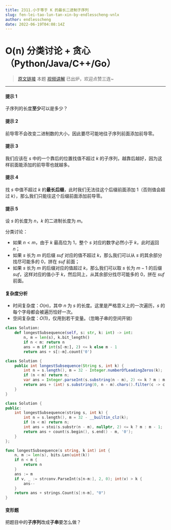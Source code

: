 ```yaml
---
title: 2311.小于等于 K 的最长二进制子序列
slug: fen-lei-tao-lun-tan-xin-by-endlesscheng-vnlx
author: endlesscheng
date: 2022-06-19T04:08:14Z
---
```

# O(n) 分类讨论 + 贪心（Python/Java/C++/Go）
 
> [原文链接](https://leetcode.cn/problems/longest-binary-subsequence-less-than-or-equal-to-k/solution/fen-lei-tao-lun-tan-xin-by-endlesscheng-vnlx)
本题 [视频讲解](https://www.bilibili.com/video/BV1CW4y1k7B3) 已出炉，欢迎点赞三连~

---

#### 提示 1

子序列的长度**至少**可以是多少？

#### 提示 2

前导零不会改变二进制数的大小，因此要尽可能地往子序列前面添加前导零。

#### 提示 3

我们应该在 $s$ 中的一个靠后的位置找值不超过 $k$ 的子序列，越靠后越好，因为这样前面能添加的前导零也就越多。

#### 提示 4

找 $s$ 中值不超过 $k$ 的**最长后缀**，此时我们无法往这个后缀前面添加 $1$（否则值会超过 $k$），那么我们只能往这个后缀前面添加前导零。

#### 提示 5

设 $s$ 的长度为 $n$，$k$ 的二进制长度为 $m$。

分类讨论：

- 如果 $n<m$，由于 $k$ 最高位为 $1$，整个 $s$ 对应的数字必然小于 $k$，此时返回 $n$；
- 如果 $s$ 长为 $m$ 的后缀 $\textit{suf}$ 对应的值不超过 $k$，那么我们可以从 $s$ 的其余部分找尽可能多的 $0$，拼在 $\textit{suf}$ 前面；
- 如果 $s$ 长为 $m$ 的后缀对应的值超过 $k$，那么我们可以取 $s$ 长为 $m-1$ 的后缀 $\textit{suf}$，这样对应的值小于 $k$，然后同上，从其余部分找尽可能多的 $0$，拼在 $\textit{suf}$ 前面。

#### 复杂度分析

- 时间复杂度：$O(n)$，其中 $n$ 为 $s$ 的长度。这里是严格意义上的一次遍历，$s$ 的每个字母都会被遍历恰好一次。
- 空间复杂度：$O(1)$，仅用到若干变量。（忽略子串的空间开销）

```Python [sol1-Python3]
class Solution:
    def longestSubsequence(self, s: str, k: int) -> int:
        n, m = len(s), k.bit_length()
        if n < m: return n
        ans = m if int(s[-m:], 2) <= k else m - 1
        return ans + s[:-m].count('0')
```

```java [sol1-Java]
class Solution {
    public int longestSubsequence(String s, int k) {
        int n = s.length(), m = 32 - Integer.numberOfLeadingZeros(k);
        if (n < m) return n;
        var ans = Integer.parseInt(s.substring(n - m), 2) <= k ? m : m - 1;
        return ans + (int) s.substring(0, n - m).chars().filter(c -> c == '0').count();
    }
}
```

```C++ [sol1-C++]
class Solution {
public:
    int longestSubsequence(string s, int k) {
        int n = s.length(), m = 32 - __builtin_clz(k);
        if (n < m) return n;
        int ans = stoi(s.substr(n - m), nullptr, 2) <= k ? m : m - 1;
        return ans + count(s.begin(), s.end() - m, '0');
    }
};
```

```go [sol1-Go]
func longestSubsequence(s string, k int) int {
	n, m := len(s), bits.Len(uint(k))
	if n < m {
		return n
	}
	ans := m
	if v, _ := strconv.ParseInt(s[n-m:], 2, 0); int(v) > k {
		ans--
	}
	return ans + strings.Count(s[:n-m], "0")
}
```

#### 变形题

把题目中的**子序列**改成**子串**要怎么做？


